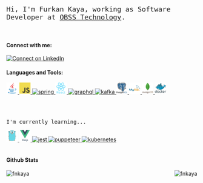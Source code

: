 <p style="font-size:18px">
  <samp>
Hi, I'm Furkan Kaya, working as Software Developer at <a href="https://obss.com.tr/en/">OBSS Technology</a>.
  </samp>
</p>

<br/>

<h4 align="left">Connect with me:</h3>

[![Connect on LinkedIn](https://img.shields.io/badge/--linkedin?label=LinkedIn&logo=LinkedIn&style=social)](https://www.linkedin.com/in/fnkaya/)

<h4 align="left">Languages and Tools:</h3>
<div>
    <a href="https://www.java.com" target="_blank" rel="noreferrer">
      <img src="https://raw.githubusercontent.com/devicons/devicon/master/icons/java/java-original.svg" alt="java" width="30" height="30"/>
    </a>
     <a href="https://developer.mozilla.org/en-US/docs/Web/JavaScript" target="_blank" rel="noreferrer">
      <img src="https://raw.githubusercontent.com/devicons/devicon/master/icons/javascript/javascript-original.svg" alt="javascript" width="30" height="30"/>         </a>
    <a href="https://spring.io/" target="_blank" rel="noreferrer">
      <img src="https://www.vectorlogo.zone/logos/springio/springio-icon.svg" alt="spring" width="30" height="30"/>
    </a>
    <a href="https://reactjs.org/" target="_blank" rel="noreferrer">
      <img src="https://raw.githubusercontent.com/devicons/devicon/master/icons/react/react-original-wordmark.svg" alt="react" width="30" height="30"/>
    </a>
    <a href="https://graphql.org" target="_blank" rel="noreferrer">
      <img src="https://www.vectorlogo.zone/logos/graphql/graphql-icon.svg" alt="graphql" width="30" height="30"/>
    </a>
    <a href="https://kafka.apache.org/" target="_blank" rel="noreferrer">
      <img src="https://www.vectorlogo.zone/logos/apache_kafka/apache_kafka-icon.svg" alt="kafka" width="30" height="30"/>
    </a>
    <a href="https://www.postgresql.org" target="_blank" rel="noreferrer">
       <img src="https://raw.githubusercontent.com/devicons/devicon/master/icons/postgresql/postgresql-original-wordmark.svg" alt="postgresql" width="30"                 height="30"/>
    </a>
     <a href="https://www.mysql.com/" target="_blank" rel="noreferrer">
      <img src="https://raw.githubusercontent.com/devicons/devicon/master/icons/mysql/mysql-original-wordmark.svg" alt="mysql" width="30" height="30"/>
    </a>
     <a href="https://www.mongodb.com/" target="_blank" rel="noreferrer">
      <img src="https://raw.githubusercontent.com/devicons/devicon/master/icons/mongodb/mongodb-original-wordmark.svg" alt="mongodb" width="30" height="30"/>         </a>
    <a href="https://www.docker.com/" target="_blank" rel="noreferrer">  
      <img src="https://raw.githubusercontent.com/devicons/devicon/master/icons/docker/docker-original-wordmark.svg" alt="docker" width="30" height="30"/>
    </a
</div>
      
<br/><br/>
  
<span><samp>I'm currently learning...<samp></span>
<div>
  <a href="https://golang.org" target="_blank" rel="noreferrer">
    <img src="https://raw.githubusercontent.com/devicons/devicon/master/icons/go/go-original.svg" alt="go" width="30" height="30"/>
  </a>
  <a href="https://vuejs.org/" target="_blank" rel="noreferrer">
    <img src="https://raw.githubusercontent.com/devicons/devicon/master/icons/vuejs/vuejs-original-wordmark.svg" alt="vuejs" width="30" height="30"/>
  </a> 
  <a href="https://jestjs.io" target="_blank" rel="noreferrer">
    <img src="https://www.vectorlogo.zone/logos/jestjsio/jestjsio-icon.svg" alt="jest" width="30" height="30"/>
  </a>
   <a href="https://github.com/puppeteer/puppeteer" target="_blank" rel="noreferrer">
    <img src="https://www.vectorlogo.zone/logos/pptrdev/pptrdev-official.svg" alt="puppeteer" width="30" height="30"/>
  </a>
  <a href="https://kubernetes.io" target="_blank" rel="noreferrer">
    <img src="https://www.vectorlogo.zone/logos/kubernetes/kubernetes-icon.svg" alt="kubernetes" width="40" height="40"/>
  </a>
</div>
    
<br/>

<h4>Github Stats</h4>
<div>
  <img align="left" src="https://github-readme-stats.vercel.app/api/top-langs?username=fnkaya&show_icons=true&theme=dark&locale=en&layout=compact" alt="fnkaya" />
<img align="right" src="https://github-readme-stats.vercel.app/api?username=fnkaya&show_icons=true&theme=dark&title_color=ffffff&text_color=ffffff&hide_border=true&locale=en" alt="fnkaya" />
  </div<






